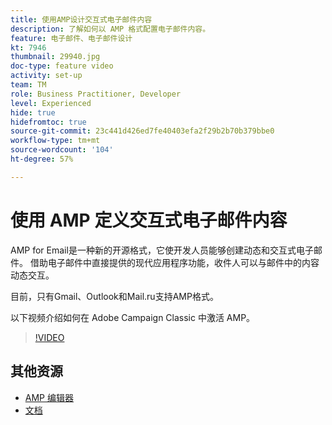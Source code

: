 ```yaml
---
title: 使用AMP设计交互式电子邮件内容
description: 了解如何以 AMP 格式配置电子邮件内容。
feature: 电子邮件、电子邮件设计
kt: 7946
thumbnail: 29940.jpg
doc-type: feature video
activity: set-up
team: TM
role: Business Practitioner, Developer
level: Experienced
hide: true
hidefromtoc: true
source-git-commit: 23c441d426ed7fe40403efa2f29b2b70b379bbe0
workflow-type: tm+mt
source-wordcount: '104'
ht-degree: 57%

---
```



# 使用 AMP 定义交互式电子邮件内容

AMP for Email是一种新的开源格式，它使开发人员能够创建动态和交互式电子邮件。 借助电子邮件中直接提供的现代应用程序功能，收件人可以与邮件中的内容动态交互。

目前，只有Gmail、Outlook和Mail.ru支持AMP格式。

以下视频介绍如何在 Adobe Campaign Classic 中激活 AMP。

>[!VIDEO](https://video.tv.adobe.com/v/29940?quality=12&learn=on)

## 其他资源

* [AMP 编辑器](https://playground.amp.dev/)
* [文档](https://experienceleague.adobe.com/docs/campaign-classic/using/sending-messages/sending-emails/defining-interactive-content.html?lang=en#about-amp-for-email)
